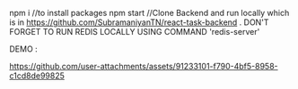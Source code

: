 npm i //to install packages
npm start
//Clone Backend and run locally which is in https://github.com/SubramaniyanTN/react-task-backend . DON'T FORGET TO RUN REDIS LOCALLY USING COMMAND 'redis-server'

DEMO :

https://github.com/user-attachments/assets/91233101-f790-4bf5-8958-c1cd8de99825



